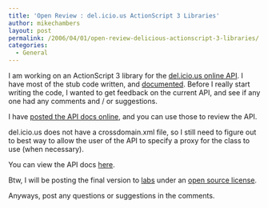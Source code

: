 ```yaml
---
title: 'Open Review : del.icio.us ActionScript 3 Libraries'
author: mikechambers
layout: post
permalink: /2006/04/01/open-review-delicious-actionscript-3-libraries/
categories:
  - General
---
```



I am working on an ActionScript 3 library for the [del.icio.us online API][1]. I have most of the stub code written, and [documented][2]. Before I really start writing the code, I wanted to get feedback on the current API, and see if any one had any comments and / or suggestions.

I have [posted the API docs online][2], and you can use those to review the API.

del.icio.us does not have a crossdomain.xml file, so I still need to figure out to best way to allow the user of the API to specify a proxy for the class to use (when necessary).

You can view the API docs [here][2].

Btw, I will be posting the final version to [labs][3] under an [open source license][4].

Anyways, post any questions or suggestions in the comments.

 [1]: http://del.icio.us/help/api/
 [2]: http://weblogs.macromedia.com/as_libraries/docs/delicious/
 [3]: http://labs.macromedia.com/wiki/index.php/ActionScript_3:resources:apis:libraries
 [4]: http://weblogs.macromedia.com/as_libraries/license.txt